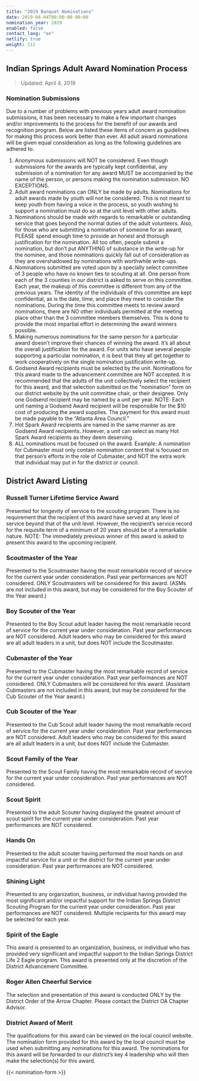 ```yaml
---
title: "2019 Banquet Nominations"
date: 2019-04-04T00:00:00-00:00
nomination_year: 2019
enabled: false
contact_lang: "en"
netlify: true
weight: 112
---
```


## Indian Springs Adult Award Nomination Process

> Updated: April 4, 2019

### Nomination Submissions

Due to a number of problems with previous years adult award nomination submissions, it has been necessary to make a few important changes and/or improvements to the process for the benefit of our awards and recognition program. Below are listed these items of concern as guidelines for making this process work better than ever. All adult award nominations will be given equal consideration as long as the following guidelines are adhered to.

1. Anonymous submissions will NOT be considered. Even though submissions for the awards are typically kept confidential, any submission of a nomination for any award MUST be accompanied by the name of the person, or persons making the nomination submission. NO EXCEPTIONS.
2. Adult award nominations can ONLY be made by adults. Nominations for adult awards made by youth will not be considered. This is not meant to keep youth from having a voice in the process, so youth wishing to support a nomination must do so at the unit level with other adults.
3. Nominations should be made with regards to remarkable or outstanding service that goes beyond the normal duties of the adult volunteers. Also, for those who are submitting a nomination of someone for an award, PLEASE spend enough time to provide an honest and thorough justification for the nomination. All too often, people submit a nomination, but don’t put ANYTHING of substance in the write-up for the nominee, and those nominations quickly fall out of consideration as they are overshadowed by nominations with worthwhile write-ups.
4. Nominations submitted are voted upon by a specially select committee of 3 people who have no known ties to scouting at all. One person from each of the 3 counties in our district is asked to serve on this committee. Each year, the makeup of this committee is different from any of the previous years. The identity of the individuals of this committee are kept confidential, as is the date, time, and place they meet to consider the nominations. During the time this committee meets to review award nominations, there are NO other individuals permitted at the meeting place other than the 3 committee members themselves. This is done to provide the most impartial effort in determining the award winners possible.
5. Making numerous nominations for the same person for a particular award doesn’t improve their chances of winning the award. It’s all about the overall justification for the award. For units who have several people supporting a particular nomination, it is best that they all get together to work cooperatively on the single nomination justification write-up.
6. Godsend Award recipients must be selected by the unit. Nominations for this award made to the advancement committee are NOT accepted. It is recommended that the adults of the unit collectively select the recipient for this award, and that selection submitted on the “nomination” form on our district website by the unit committee chair, or their designee. Only one Godsend recipient may be named by a unit per year. NOTE: Each unit naming a Godsend Award recipient will be responsible for the $10 cost of producing the award supplies. The payment for this award must be made payable to the “Atlanta Area Council.”
7. Hot Spark Award recipients are named in the same manner as are Godsend Award recipients. However, a unit can select as many Hot Spark Award recipients as they deem deserving.
8. ALL nominations must be focused on the award. Example: A nomination for Cubmaster must only contain nomination content that is focused on that person’s efforts in the role of Cubmaster, and NOT the extra work that individual may put in for the district or council.

## District Award Listing

### Russell Turner Lifetime Service Award

Presented for longevity of service to the scouting program. There is no requirement that the recipient of this award have served at any level of service beyond that of the unit level. However, the recipient’s service record for the requisite term of a minimum of 20 years should be of a remarkable nature. NOTE: The immediately previous winner of this award is asked to present this award to the upcoming recipient.

### Scoutmaster of the Year

Presented to the Scoutmaster having the most remarkable record of service for the current year under consideration. Past year performances are NOT considered. ONLY Scoutmasters will be considered for this award. (ASMs are not included in this award, but may be considered for the Boy Scouter of the Year award.)

### Boy Scouter of the Year

Presented to the Boy Scout adult leader having the most remarkable record of service for the current year under consideration. Past year performances are NOT considered. Adult leaders who may be considered for this award are all adult leaders in a unit, but does NOT include the Scoutmaster.

### Cubmaster of the Year

Presented to the Cubmaster having the most remarkable record of service for the current year under consideration. Past year performances are NOT considered. ONLY Cubmasters will be considered for this award. (Assistant Cubmasters are not included in this award, but may be considered for the Cub Scouter of the Year award.)

### Cub Scouter of the Year

Presented to the Cub Scout adult leader having the most remarkable record of service for the current year under consideration. Past year performances are NOT considered. Adult leaders who may be considered for this award are all adult leaders in a unit, but does NOT include the Cubmaster.

### Scout Family of the Year

Presented to the Scout Family having the most remarkable record of service for the current year under consideration. Past year performances are NOT considered.

### Scout Spirit

Presented to the adult Scouter having displayed the greatest amount of scout spirit for the current year under consideration. Past year performances are NOT considered.

### Hands On

Presented to the adult scouter having performed the most hands on and impactful service for a unit or the district for the current year under consideration. Past year performances are NOT considered.

### Shining Light

Presented to any organization, business, or individual having provided the most significant and/or impactful support for the Indian Springs District Scouting Program for the current year under consideration. Past year performances are NOT considered. Multiple recipients for this award may be selected for each year.

### Spirit of the Eagle

This award is presented to an organization, business, or individual who has provided very significant and impactful support to the Indian Springs District Life 2 Eagle program. This award is presented only at the discretion of the District Advancement Committee.

### Roger Allen Cheerful Service

The selection and presentation of this award is conducted ONLY by the District Order of the Arrow Chapter. Please contact the District OA Chapter Advisor.

### District Award of Merit

The qualifications for this award can be viewed on the local council website. The nomination form provided for this award by the local council must be used when submitting any nominations for this award. The nominations for this award will be forwarded to our district’s key 4 leadership who will then make the selection(s) for this award.

{{< nomination-form >}}
